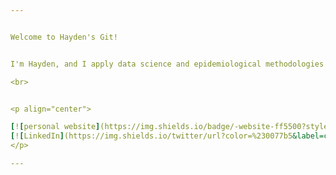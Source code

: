 ```yaml
---


Welcome to Hayden's Git!


I'm Hayden, and I apply data science and epidemiological methodologies to address challenges in healthcare. Population health is complex in nature. My scientific curiosity has helped me land a diverse portfolio, ranging from global health implementation to health economics and outcomes research (HEOR). Here, you will find source code for modelling, report automation, and general programming. 

<br>


<p align="center">

[![personal website](https://img.shields.io/badge/-website-ff5500?style=flat&link=https://www.haydenhedman.com/)](https://www.haydenhedman.com/) 
[![LinkedIn](https://img.shields.io/twitter/url?color=%230077b5&label=connect&logo=linkedin&logoColor=%230077b5&style=flat&url=https://https://www.linkedin.com/in/hayden-hedman/)](https://www.linkedin.com/in/hayden-hedman/) 
</p>

---
```



